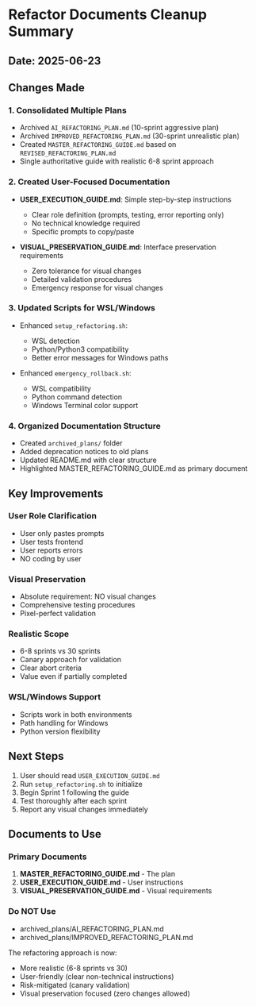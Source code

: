 # Refactor Documents Cleanup Summary

## Date: 2025-06-23

## Changes Made

### 1. Consolidated Multiple Plans
- Archived `AI_REFACTORING_PLAN.md` (10-sprint aggressive plan)
- Archived `IMPROVED_REFACTORING_PLAN.md` (30-sprint unrealistic plan)
- Created `MASTER_REFACTORING_GUIDE.md` based on `REVISED_REFACTORING_PLAN.md`
- Single authoritative guide with realistic 6-8 sprint approach

### 2. Created User-Focused Documentation
- **USER_EXECUTION_GUIDE.md**: Simple step-by-step instructions
  - Clear role definition (prompts, testing, error reporting only)
  - No technical knowledge required
  - Specific prompts to copy/paste
  
- **VISUAL_PRESERVATION_GUIDE.md**: Interface preservation requirements
  - Zero tolerance for visual changes
  - Detailed validation procedures
  - Emergency response for visual changes

### 3. Updated Scripts for WSL/Windows
- Enhanced `setup_refactoring.sh`:
  - WSL detection
  - Python/Python3 compatibility
  - Better error messages for Windows paths
  
- Enhanced `emergency_rollback.sh`:
  - WSL compatibility
  - Python command detection
  - Windows Terminal color support

### 4. Organized Documentation Structure
- Created `archived_plans/` folder
- Added deprecation notices to old plans
- Updated README.md with clear structure
- Highlighted MASTER_REFACTORING_GUIDE.md as primary document

## Key Improvements

### User Role Clarification
- User only pastes prompts
- User tests frontend
- User reports errors
- NO coding by user

### Visual Preservation
- Absolute requirement: NO visual changes
- Comprehensive testing procedures
- Pixel-perfect validation

### Realistic Scope
- 6-8 sprints vs 30 sprints
- Canary approach for validation
- Clear abort criteria
- Value even if partially completed

### WSL/Windows Support
- Scripts work in both environments
- Path handling for Windows
- Python version flexibility

## Next Steps

1. User should read `USER_EXECUTION_GUIDE.md`
2. Run `setup_refactoring.sh` to initialize
3. Begin Sprint 1 following the guide
4. Test thoroughly after each sprint
5. Report any visual changes immediately

## Documents to Use

### Primary Documents
1. **MASTER_REFACTORING_GUIDE.md** - The plan
2. **USER_EXECUTION_GUIDE.md** - User instructions
3. **VISUAL_PRESERVATION_GUIDE.md** - Visual requirements

### Do NOT Use
- archived_plans/AI_REFACTORING_PLAN.md
- archived_plans/IMPROVED_REFACTORING_PLAN.md

The refactoring approach is now:
- More realistic (6-8 sprints vs 30)
- User-friendly (clear non-technical instructions)
- Risk-mitigated (canary validation)
- Visual preservation focused (zero changes allowed)